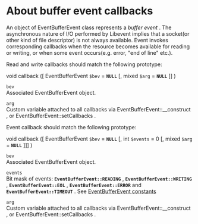 About buffer event callbacks
============================

An object of <span class="classname">EventBufferEvent</span> class
represents a *buffer event* . The asynchronous nature of I/O performed
by Libevent implies that a socket(or other kind of file descriptor) is
not always available. Event invokes corresponding callbacks when the
resource becomes available for reading or writing, or when some event
occurs(e.g. error, "end of line" etc.).

Read and write callbacks should match the following prototype:

<span class="type">void</span> <span class="methodname">callback</span>
(\[ <span class="methodparam"> <span
class="type">EventBufferEvent</span> `$bev` <span class="initializer"> =
**`NULL`**</span> </span> \[, <span class="methodparam"> <span
class="type">mixed</span> `$arg` <span class="initializer"> =
**`NULL`**</span> </span> \]\] )

`bev`  
Associated <span class="classname">EventBufferEvent</span> object.

`arg`  
Custom variable attached to all callbacks via <span
class="methodname">EventBufferEvent::\_\_construct</span> , or <span
class="methodname">EventBufferEvent::setCallbacks</span> .

Event callback should match the following prototype:

<span class="type">void</span> <span class="methodname">callback</span>
(\[ <span class="methodparam"> <span
class="type">EventBufferEvent</span> `$bev` <span class="initializer"> =
**`NULL`**</span> </span> \[, <span class="methodparam"> <span
class="type">int</span> `$events` <span class="initializer"> = 0</span>
</span> \[, <span class="methodparam"> <span class="type">mixed</span>
`$arg` <span class="initializer"> = **`NULL`**</span> </span> \]\]\] )

`bev`  
Associated <span class="classname">EventBufferEvent</span> object.

`events`  
Bit mask of events: **`EventBufferEvent::READING`** ,
**`EventBufferEvent::WRITING`** , **`EventBufferEvent::EOL`** ,
**`EventBufferEvent::ERROR`** and **`EventBufferEvent::TIMEOUT`** . See
<a href="/class/eventbufferevent.html#Predefined%20Constants" class="link">EventBufferEvent constants</a>

`arg`  
Custom variable attached to all callbacks via <span
class="methodname">EventBufferEvent::\_\_construct</span> , or <span
class="methodname">EventBufferEvent::setCallbacks</span> .
